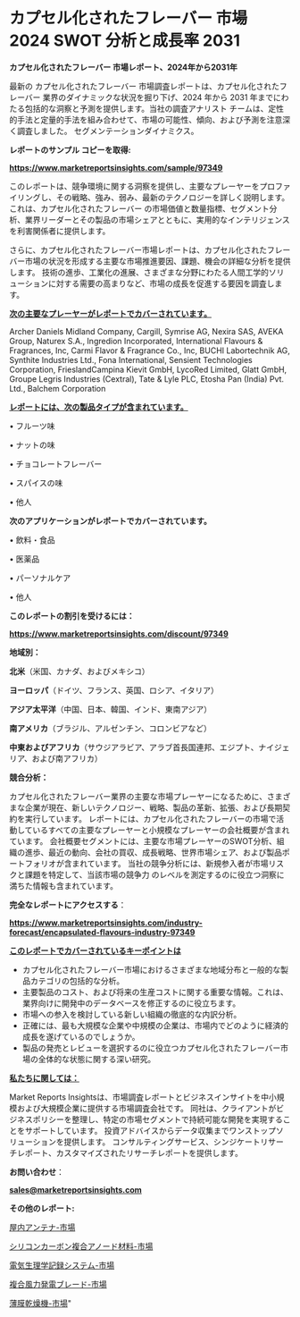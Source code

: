# カプセル化されたフレーバー 市場 2024 SWOT 分析と成長率 2031

<strong>カプセル化されたフレーバー 市場レポート、2024年から2031年</strong>

最新の カプセル化されたフレーバー 市場調査レポートは、カプセル化されたフレーバー 業界のダイナミックな状況を掘り下げ、2024 年から 2031 年までにわたる包括的な洞察と予測を提供します。当社の調査アナリスト チームは、定性的手法と定量的手法を組み合わせて、市場の可能性、傾向、および予測を注意深く調査しました。 セグメンテーションダイナミクス。



<strong>レポートのサンプル コピーを取得:</strong> <a href=https://www.marketreportsinsights.com/sample/97349>

<strong><u>https://www.marketreportsinsights.com/sample/97349</u></strong></a>

このレポートは、競争環境に関する洞察を提供し、主要なプレーヤーをプロファイリングし、その戦略、強み、弱み、最新のテクノロジーを詳しく説明します。 これは、カプセル化されたフレーバー の市場価値と数量指標、セグメント分析、業界リーダーとその製品の市場シェアとともに、実用的なインテリジェンスを利害関係者に提供します。

さらに、カプセル化されたフレーバー市場レポートは、カプセル化されたフレーバー市場の状況を形成する主要な市場推進要因、課題、機会の詳細な分析を提供します。 技術の進歩、工業化の進展、さまざまな分野にわたる人間工学的ソリューションに対する需要の高まりなど、市場の成長を促進する要因を調査します。



<strong><u>次の主要なプレーヤーがレポートでカバーされています。</u></strong>

Archer Daniels Midland Company, Cargill, Symrise AG, Nexira SAS, AVEKA Group, Naturex S.A., Ingredion Incorporated, International Flavours & Fragrances, Inc, Carmi Flavor & Fragrance Co., Inc, BUCHI Labortechnik AG, Synthite Industries Ltd., Fona International, Sensient Technologies Corporation, FrieslandCampina Kievit GmbH, LycoRed Limited, Glatt GmbH, Groupe Legris Industries (Cextral), Tate & Lyle PLC, Etosha Pan (India) Pvt. Ltd., Balchem Corporation



<strong><u><b>レポートには、次の製品タイプが含まれています。</b></u></strong>

• フルーツ味

• ナットの味

• チョコレートフレーバー

• スパイスの味

• 他人



<strong><b>次のアプリケーションがレポートでカバーされています。</b></strong>

• 飲料・食品

• 医薬品

• パーソナルケア

• 他人



<strong><b>このレポートの割引を受けるには：</b></strong><a href=https://www.marketreportsinsights.com/discount/97349>

<strong><u>https://www.marketreportsinsights.com/discount/97349</u></strong></a>



<strong>地域別：</strong>



<strong>北米</strong>（米国、カナダ、およびメキシコ）



<strong>ヨーロッパ</strong>（ドイツ、フランス、英国、ロシア、イタリア）



<strong>アジア太平洋</strong>（中国、日本、韓国、インド、東南アジア）



<strong>南アメリカ</strong>（ブラジル、アルゼンチン、コロンビアなど）



<strong>中東およびアフリカ</strong>（サウジアラビア、アラブ首長国連邦、エジプト、ナイジェリア、および南アフリカ）



<strong>競合分析：</strong>

カプセル化されたフレーバー業界の主要な市場プレーヤーになるために、さまざまな企業が現在、新しいテクノロジー、戦略、製品の革新、拡張、および長期契約を実行しています。 レポートには、カプセル化されたフレーバーの市場で活動しているすべての主要なプレーヤーと小規模なプレーヤーの会社概要が含まれています。 会社概要セグメントには、主要な市場プレーヤーのSWOT分析、組織の進歩、最近の動向、会社の買収、成長戦略、世界市場シェア、および製品ポートフォリオが含まれています。 当社の競争分析には、新規参入者が市場リスクと課題を特定して、当該市場の競争力 のレベルを測定するのに役立つ洞察に満ちた情報も含まれています。



<strong>完全なレポートにアクセスする</strong>：

<a href=https://www.marketreportsinsights.com/industry-forecast/encapsulated-flavours-industry-97349>

<strong><u>https://www.marketreportsinsights.com/industry-forecast/encapsulated-flavours-industry-97349</u></strong></a>



<strong><u><b>このレポートでカバーされているキーポイントは</b></u></strong>
<ul>
  <li>カプセル化されたフレーバー市場におけるさまざまな地域分布と一般的な製品カテゴリの包括的な分析。</li>
  <li>主要製品のコスト、および将来の生産コストに関する重要な情報。これは、業界向けに開発中のデータベースを修正するのに役立ちます。</li>
  <li>市場への参入を検討している新しい組織の徹底的な内訳分析。</li>
  <li>正確には、最も大規模な企業や中規模の企業は、市場内でどのように経済的成長を遂げているのでしょうか。</li>
  <li>製品の発売とレビューを選択するのに役立つカプセル化されたフレーバー市場の全体的な状態に関する深い研究。</li>
</ul>


<strong><u><b>私たちに関しては：</b></u></strong>

Market Reports Insightsは、市場調査レポートとビジネスインサイトを中小規模および大規模企業に提供する市場調査会社です。 同社は、クライアントがビジネスポリシーを整理し、特定の市場セグメントで持続可能な開発を実現することをサポートしています。 投資アドバイスからデータ収集までワンストップソリューションを提供します。 コンサルティングサービス、シンジケートリサーチレポート、カスタマイズされたリサーチレポートを提供します。



<strong><b>お問い合わせ</b></strong>：

<a href=mailto:sales@marketreportsinsights.com>

<strong><u>sales@marketreportsinsights.com</u></strong></a>



<strong>その他のレポート:</strong>

<a href=https://www.linkedin.com/pulse/屋内アンテナ-市場-2030-年までの需要に焦点を当てた-2023-年調査レポート-hrb2f/>屋内アンテナ-市場</a>

<a href=https://www.linkedin.com/pulse/シリコンカーボン複合アノード材料-市場-2023-新興市場-将来の動向と市場需要-2030-pr-news-hub-f0jpf/>シリコンカーボン複合アノード材料-市場</a>

<a href=https://www.linkedin.com/pulse/電気生理学記録システム-市場-2023-収益と成長ドライバー-2030-analytics-avenue-360-analysis-uzm5f/>電気生理学記録システム-市場</a>

<a href=https://www.linkedin.com/pulse/複合風力発電ブレード-市場-2023-競争分析と事業成長-2030-analytics-achievers-24-analysis-i4t9f/>複合風力発電ブレード-市場</a>

<a href=https://www.linkedin.com/pulse/薄膜乾燥機-市場-2023-swot-分析と最新イノベーション-2030-hkjlf/>薄膜乾燥機-市場</a>"

